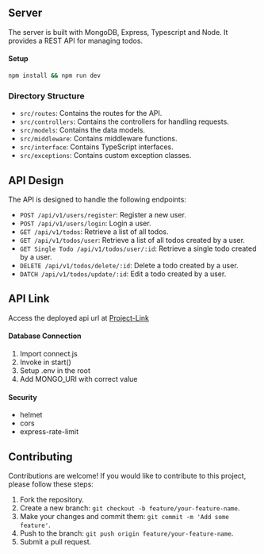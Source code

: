 ## Server

The server is built with MongoDB, Express, Typescript and Node. It provides a REST API for managing todos.

#### Setup

```bash
npm install && npm run dev
```

### Directory Structure

- `src/routes`: Contains the routes for the API.
- `src/controllers`: Contains the controllers for handling requests.
- `src/models`: Contains the data models.
- `src/middleware`: Contains middleware functions.
- `src/interface`: Contains TypeScript interfaces.
- `src/exceptions`: Contains custom exception classes.

## API Design

The API is designed to handle the following endpoints:

- `POST /api/v1/users/register`: Register a new user.
- `POST /api/v1/users/login`: Login a user.
- `GET /api/v1/todos`: Retrieve a list of all todos.
- `GET /api/v1/todos/user`: Retrieve a list of all todos created by a user.
- `GET Single Todo /api/v1/todos/user/:id`: Retrieve a single todo created by a user.
- `DELETE /api/v1/todos/delete/:id`: Delete a todo created by a user.
- `DATCH /api/v1/todos/update/:id`: Edit a todo created by a user.


## API Link

Access the deployed api url at [Project-Link](https://eukapay-todo.onrender.com/)

#### Database Connection

1. Import connect.js
2. Invoke in start()
3. Setup .env in the root
4. Add MONGO_URI with correct value

#### Security

- helmet
- cors
- express-rate-limit

## Contributing

Contributions are welcome! If you would like to contribute to this project, please follow these steps:

1. Fork the repository.
2. Create a new branch: `git checkout -b feature/your-feature-name`.
3. Make your changes and commit them: `git commit -m 'Add some feature'`.
4. Push to the branch: `git push origin feature/your-feature-name`.
5. Submit a pull request.

